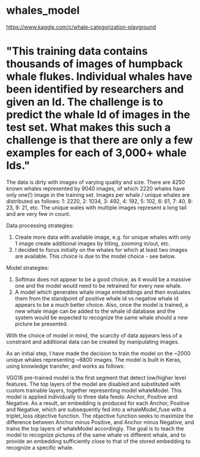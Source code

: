 # whales_model


https://www.kaggle.com/c/whale-categorization-playground

"This training data contains thousands of images of humpback whale flukes. Individual whales have been identified by researchers 
and given an Id. The challenge is to predict the whale Id of images in the test set. What makes this such a challenge is that 
there are only a few examples for each of 3,000+ whale Ids."
=======
The data is dirty with images of varying quality and size. There are 4250 known whales represented by 9040 images, of which 2220 whales have only one(!) image in the training set. Images per whale / unique whales are distributed as follows:
1:	2220, 
2:	1034,
3:	492,
4:	192,
5:	102,
6:	61,
7:	40,
8:	23,
9:	21,
etc.
The unique wales with multiple images represent a long tail and are very few in count.

Data processing strategies:
1. Create more data with available image, e.g. for unique whales with only 1 image create additional images by tilting, zooming in/out, etc.
2. I decided to focus initially on the whales for which at least two images are available. This choice is due to the model choice - see below.

Model strategies:
1. Softmax does not appear to be a good choice, as it would be a massive one and the model would need to be retrained for every new whale.
2. A model which generates whale image embeddings and then evaluates them from the standpoint of positive whale id vs negative whale id appears to be a much better choice. Also, once the model is trained, a new whale image can be added to the whale id database and the system would be expected to recognize the same whale should a new picture be presented.

With the choice of model in mind, the scarcity of data appears less of a constraint and additional data can be created by manipulating  images.

As an initial step, I have made the decision to train the model on the ~2000 unique whales representing ~6800 images. The model is built in Keras, using knowledge transfer, and works as follows:

VGG16 pre-trained model is the first segment that detect low/higher level features. The top layers of the model are disabled and substituted with custom trainable layers, together representing model whaleModel. This model is applied individually to three data feeds: Anchor, Positive and Negative. As a result, an embedding is produced for each Anchor, Positive and Negative, which are subsequently fed into a whaleModel_fuse with a triplet_loss objective function. The objective function seeks to maximize the difference between Anchor minus Positive, and Anchor minus Negative, and trains the top layers of whaleModel accordingly. The goal is to teach the model to recognize pictures of the same whale vs different whale, and to provide an embedding sufficiently close to that of the stored embedding to recognize a specific whale.

